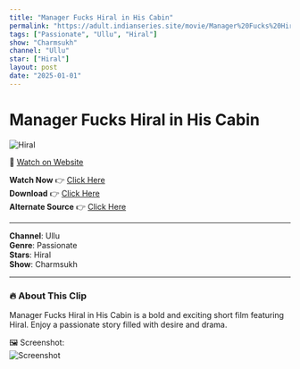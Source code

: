 ```yaml
---
title: "Manager Fucks Hiral in His Cabin"
permalink: "https://adult.indianseries.site/movie/Manager%20Fucks%20Hiral%20in%20His%20Cabin"
tags: ["Passionate", "Ullu", "Hiral"]
show: "Charmsukh"
channel: "Ullu"
star: ["Hiral"]
layout: post
date: "2025-01-01"
---
```


# Manager Fucks Hiral in His Cabin

![Hiral](https://shorts.desisins.com/wp-content/uploads/2024/04/Hiral-Boss-Fuck-Promotion-Ullu-DesiSins.com_.jpg)

🔗 [Watch on Website](https://adult.indianseries.site/movie/Manager%20Fucks%20Hiral%20in%20His%20Cabin)

**Watch Now** 👉 [Click Here](https://adult.indianseries.site/movie/Manager%20Fucks%20Hiral%20in%20His%20Cabin)  
**Download** 👉 [Click Here](https://adult.indianseries.site/movie/Manager%20Fucks%20Hiral%20in%20His%20Cabin)  
**Alternate Source** 👉 [Click Here](https://adult.indianseries.site/movie/Manager%20Fucks%20Hiral%20in%20His%20Cabin)

---

**Channel**: Ullu  
**Genre**: Passionate  
**Stars**: Hiral  
**Show**: Charmsukh

---

### 🔥 About This Clip

Manager Fucks Hiral in His Cabin is a bold and exciting short film featuring Hiral. Enjoy a passionate story filled with desire and drama.
 
🖼️ Screenshot:  
![Screenshot](https://shorts.desisins.com/wp-content/uploads/2024/04/Hiral-Boss-Fuck-Promotion-Ullu-DesiSins.com_.jpg)
